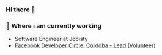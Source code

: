 ### Hi there 👋

### 💼 Where i am currently working 
- Software Engineer at Jobisty
- <a href="https://www.facebook.com/groups/DevCCordoba">Facebook Developer Circle: Córdoba - Lead (Volunteer)</a>&nbsp;&nbsp;


